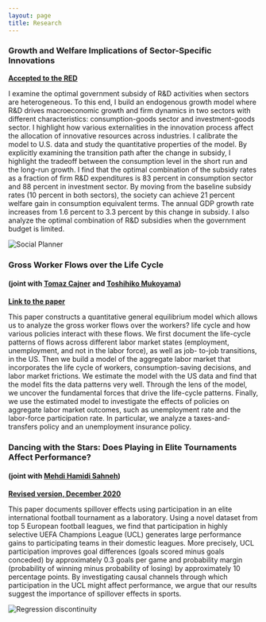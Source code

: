 ```yaml
---
layout: page
title: Research
---
```

### Growth and Welfare Implications of Sector-Specific Innovations ###

**[Accepted to the RED](https://gunerilhan.github.io/img/paper-final_RED.pdf)**



I examine the optimal government subsidy of R&D activities when sectors are heterogeneous. To this end, I build an endogenous growth model where R&D drives macroeconomic growth and firm dynamics in two sectors with different characteristics: consumption-goods sector and investment-goods sector. I highlight how various externalities in the innovation process affect the allocation of innovative resources across industries. I calibrate the model to U.S. data and study the quantitative properties of the model. By explicitly examining the transition path after the change in subsidy, I highlight the tradeoff between the consumption level in the short run and the long-run growth. I find that the optimal combination of the subsidy rates as a fraction of firm R&D expenditures is 83 percent in consumption sector and 88 percent in investment sector. By moving from the baseline subsidy rates (10 percent in both sectors), the society can achieve 21 percent welfare gain in consumption equivalent terms. The annual GDP growth rate increases from 1.6 percent to 3.3 percent by this change in subsidy. I also analyze the optimal combination of R&D subsidies when the government budget is limited.

![Social Planner](https://gunerilhan.github.io/img/figure2.png)

### Gross Worker Flows over the Life Cycle ###

#### (joint with [Tomaz Cajner](https://www.federalreserve.gov/econresdata/tomaz-cajner.htm) and [Toshihiko Mukoyama](https://sites.google.com/site/toshimukoyama/)) ####

**[Link to the paper](https://gunerilhan.github.io/img/CGM.pdf)**

This paper constructs a quantitative general equilibrium model which allows us to analyze the gross worker flows over the workers? life cycle and how various policies interact with these flows. We first document the life-cycle patterns of flows across different labor market states (employment, unemployment, and not in the labor force), as well as job- to-job transitions, in the US. Then we build a model of the aggregate labor market that incorporates the life cycle of workers, consumption-saving decisions, and labor market frictions. We estimate the model with the US data and find that the model fits the data patterns very well. Through the lens of the model, we uncover the fundamental forces that drive the life-cycle patterns. Finally, we use the estimated model to investigate the effects of policies on aggregate labor market outcomes, such as unemployment rate and the labor-force participation rate. In particular, we analyze a taxes-and-transfers policy and an unemployment insurance policy.



### Dancing with the Stars: Does Playing in Elite Tournaments Affect Performance?

#### (joint with [Mehdi Hamidi Sahneh](https://www.kent.ac.uk/economics/staff/profiles/mehdi-hamidi-sahneh.html))

**[Revised version, December 2020](https://gunerilhan.github.io/img/spillover.pdf)**

This paper documents spillover effects using participation in an elite international football tournament as a laboratory.  Using a novel dataset from top 5 European football leagues, we find that participation in highly selective UEFA Champions League (UCL) generates large performance gains to participating teams in their domestic leagues. More precisely, UCL participation improves goal differences (goals scored minus goals conceded) by approximately 0.3 goals per game and probability margin (probability of winning minus probability of losing) by approximately 10 percentage points. By investigating causal channels through which participation in the UCL might affect performance, we argue that our results suggest the importance of spillover effects in sports.

![Regression discontinuity](https://gunerilhan.github.io/img/PosUCLPM2.jpg)
